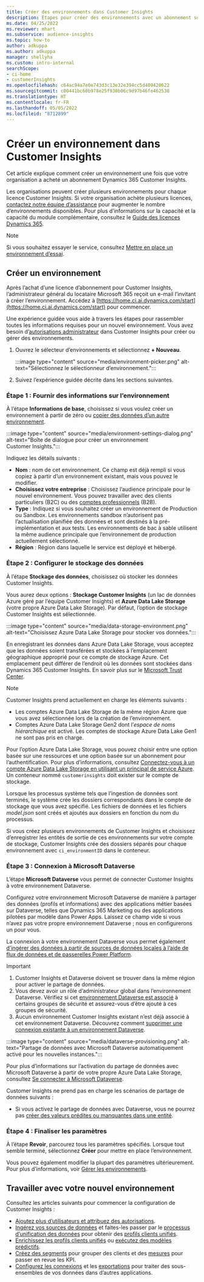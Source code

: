 ```yaml
---
title: Créer des environnements dans Customer Insights
description: Étapes pour créer des environnements avec un abonnement sous licence pour Dynamics 365 Customer Insights.
ms.date: 04/25/2022
ms.reviewer: mhart
ms.subservice: audience-insights
ms.topic: how-to
author: adkuppa
ms.author: adkuppa
manager: shellyha
ms.custom: intro-internal
searchScope:
- ci-home
- customerInsights
ms.openlocfilehash: c64ac94a7e0e743d3c13e32e394cc5d409420622
ms.sourcegitcommit: c00441bc60b978e25f930b06c9d97b46fe462538
ms.translationtype: HT
ms.contentlocale: fr-FR
ms.lasthandoff: 05/05/2022
ms.locfileid: "8712899"
---
```

# <a name="create-an-environment-in-customer-insights"></a>Créer un environnement dans Customer Insights

Cet article explique comment créer un environnement une fois que votre organisation a acheté un abonnement Dynamics 365 Customer Insights. 

Les organisations peuvent créer plusieurs environnements pour chaque licence Customer Insights. Si votre organisation achète plusieurs licences, [contactez notre équipe d’assistance](https://go.microsoft.com/fwlink/?linkid=2079641) pour augmenter le nombre d’environnements disponibles. Pour plus d’informations sur la capacité et la capacité du module complémentaire, consultez le [Guide des licences Dynamics 365](https://go.microsoft.com/fwlink/?LinkId=866544).

> [!NOTE]
> Si vous souhaitez essayer le service, consultez [Mettre en place un environnement d’essai](trial-signup.md).

## <a name="create-a-new-environment"></a>Créer un environnement

Après l’achat d’une licence d’abonnement pour Customer Insights, l’administrateur général du locataire Microsoft 365 reçoit un e-mail l’invitant à créer l’environnement. Accédez à [https://home.ci.ai.dynamics.com/start](https://home.ci.ai.dynamics.com/start) pour commencer. 

Une expérience guidée vous aide à travers les étapes pour rassembler toutes les informations requises pour un nouvel environnement. Vous avez besoin d’[autorisations administrateur](permissions.md) dans Customer Insights pour créer ou gérer des environnements.

1. Ouvrez le sélecteur d’environnements et sélectionnez **+ Nouveau**.
  
   :::image type="content" source="media/environment-picker.png" alt-text="Sélectionnez le sélectionneur d’environnement.":::

1. Suivez l’expérience guidée décrite dans les sections suivantes.

### <a name="step-1-provide-environment-information"></a>Étape 1 : Fournir des informations sur l’environnement

À l’étape **Informations de base**, choisissez si vous voulez créer un environnement à partir de zéro ou [copier des données d’un autre environnement](manage-environments.md#copy-the-environment-configuration).

   :::image type="content" source="media/environment-settings-dialog.png" alt-text="Boîte de dialogue pour créer un environnement Customer Insights.":::

Indiquez les détails suivants :
   - **Nom** : nom de cet environnement. Ce champ est déjà rempli si vous copiez à partir d’un environnement existant, mais vous pouvez le modifier.
   - **Choisissez votre entreprise** : Choisissez l’audience principale pour le nouvel environnement. Vous pouvez travailler avec des clients particuliers (B2C) ou des [comptes professionnels](work-with-business-accounts.md) (B2B).
   - **Type** : Indiquez si vous souhaitez créer un environnement de Production ou Sandbox. Les environnements sandbox n’autorisent pas l’actualisation planifiée des données et sont destinés à la pré-implémentation et aux tests. Les environnements de bac à sable utilisent la même audience principale que l’environnement de production actuellement sélectionné.
   - **Région** : Région dans laquelle le service est déployé et hébergé.

### <a name="step-2-configure-data-storage"></a>Étape 2 : Configurer le stockage des données

À l’étape **Stockage des données**, choisissez où stocker les données Customer Insights.

Vous aurez deux options : **Stockage Customer Insights** (un lac de données Azure géré par l’équipe Customer Insights) et **Azure Data Lake Storage** (votre propre Azure Data Lake Storage). Par défaut, l’option de stockage Customer Insights est sélectionnée.

:::image type="content" source="media/data-storage-environment.png" alt-text="Choisissez Azure Data Lake Storage pour stocker vos données.":::

En enregistrant les données dans Azure Data Lake Storage, vous acceptez que les données soient transférées et stockées à l’emplacement géographique approprié pour ce compte de stockage Azure. Cet emplacement peut différer de l’endroit où les données sont stockées dans Dynamics 365 Customer Insights. En savoir plus sur le [Microsoft Trust Center](https://www.microsoft.com/trust-center).

> [!NOTE]
> Customer Insights prend actuellement en charge les éléments suivants :  
> - Les comptes Azure Data Lake Storage de la même région Azure que vous avez sélectionnée lors de la création de l’environnement.
> - Comptes Azure Data Lake Storage Gen2 dont l’*espace de noms hiérarchique* est activé. Les comptes de stockage Azure Data Lake Gen1 ne sont pas pris en charge.

Pour l’option Azure Data Lake Storage, vous pouvez choisir entre une option basée sur une ressources et une option basée sur un abonnement pour l’authentification. Pour plus d’informations, consultez [Connectez-vous à un compte Azure Data Lake Storage en utilisant un principal de service Azure](connect-service-principal.md). Un conteneur nommé `customerinsights` doit exister sur le compte de stockage.

Lorsque les processus système tels que l’ingestion de données sont terminés, le système crée les dossiers correspondants dans le compte de stockage que vous avez spécifié. Les fichiers de données et les fichiers *model.json* sont créés et ajoutés aux dossiers en fonction du nom du processus.

Si vous créez plusieurs environnements de Customer Insights et choisissez d’enregistrer les entités de sortie de ces environnements sur votre compte de stockage, Customer Insights crée des dossiers séparés pour chaque environnement avec `ci_environmentID` dans le conteneur.

### <a name="step-3-connect-to-microsoft-dataverse"></a>Étape 3 : Connexion à Microsoft Dataverse
   
L’étape **Microsoft Dataverse** vous permet de connecter Customer Insights à votre environnement Dataverse.

Configurez votre environnement Microsoft Dataverse de manière à partager des données (profils et informations) avec des applications métier basées sur Dataverse, telles que Dynamics 365 Marketing ou des applications pilotées par modèle dans Power Apps. Laissez ce champ vide si vous n’avez pas votre propre environnement Dataverse ; nous en configurerons un pour vous.

La connexion à votre environnement Dataverse vous permet également [d’ingérer des données à partir de sources de données locales à l’aide de flux de données et de passerelles Power Platform](data-sources.md#add-data-from-on-premises-data-sources).

> [!IMPORTANT]
> 1. Customer Insights et Dataverse doivent se trouver dans la même région pour activer le partage de données.
> 1. Vous devez avoir un rôle d’administrateur global dans l’environnement Dataverse. Vérifiez si cet [environnement Dataverse est associé](/power-platform/admin/control-user-access#associate-a-security-group-with-a-dataverse-environment) à certains groupes de sécurité et assurez-vous d’être ajouté à ces groupes de sécurité.
> 1. Aucun environnement Customer Insights existant n’est déjà associé à cet environnement Dataverse. Découvrez comment [supprimer une connexion existante à un environnement Dataverse](manage-environments.md#remove-an-existing-connection-to-a-dataverse-environment).

:::image type="content" source="media/dataverse-provisioning.png" alt-text="Partage de données avec Microsoft Dataverse automatiquement activé pour les nouvelles instances.":::

Pour plus d’informations sur l’activation du partage de données avec Microsoft Dataverse à partir de votre propre Azure Data Lake Storage, consultez [Se connecter à Microsoft Dataverse](manage-environments.md#connect-to-microsoft-dataverse).

Customer Insights ne prend pas en charge les scénarios de partage de données suivants :
- Si vous activez le partage de données avec Dataverse, vous ne pourrez pas [créer des valeurs prédites ou manquantes dans une entité](predictions.md).

### <a name="step-4-finalize-the-settings"></a>Étape 4 : Finaliser les paramètres

À l’étape **Revoir**, parcourez tous les paramètres spécifiés. Lorsque tout semble terminé, sélectionnez **Créer** pour mettre en place l’environnement. 

Vous pouvez également modifier la plupart des paramètres ultérieurement. Pour plus d’informations, voir [Gérer les environnements](manage-environments.md).

## <a name="work-with-your-new-environment"></a>Travailler avec votre nouvel environnement

Consultez les articles suivants pour commencer la configuration de Customer Insights : 

- [Ajoutez plus d’utilisateurs et attribuez des autorisations](permissions.md).
- [Ingérez vos sources de données](data-sources.md) et faites-les passer par le [processus d’unification des données](data-unification.md) pour obtenir des [profils clients unifiés](customer-profiles.md).
- [Enrichissez les profils clients unifiés](enrichment-hub.md) ou [exécutez des modèles prédictifs](predictions-overview.md).
- [Créez des segments](segments.md) pour grouper des clients et des [mesures](measures.md) pour passer en revue les KPI.
- [Configurez les connexions](connections.md) et les [exportations](export-destinations.md) pour traiter des sous-ensembles de vos données dans d’autres applications.
